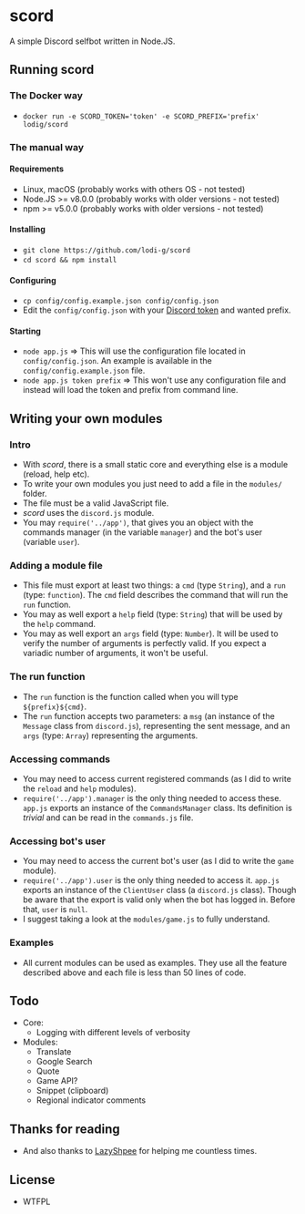 # scord

A simple Discord selfbot written in Node.JS.

## Running scord

### The Docker way
* `docker run -e SCORD_TOKEN='token' -e SCORD_PREFIX='prefix' lodig/scord`

### The manual way

#### Requirements
* Linux, macOS (probably works with others OS - not tested)
* Node.JS >= v8.0.0 (probably works with older versions - not tested)
* npm >= v5.0.0 (probably works with older versions - not tested)

#### Installing
* `git clone https://github.com/lodi-g/scord`
* `cd scord && npm install`

#### Configuring
* `cp config/config.example.json config/config.json`
* Edit the `config/config.json` with your [Discord token](token.md) and wanted prefix.

#### Starting
* `node app.js` => This will use the configuration file located in `config/config.json`. An example is available in the `config/config.example.json` file.
* `node app.js token prefix` => This won't use any configuration file and instead will load the token and prefix from command line.

## Writing your own modules
### Intro
* With *scord*, there is a small static core and everything else is a module (reload, help etc).
* To write your own modules you just need to add a file in the `modules/` folder.
* The file must be a valid JavaScript file.
* *scord* uses the `discord.js` module.
* You may `require('../app')`, that gives you an object with the commands manager (in the variable `manager`) and the bot's user (variable `user`).


### Adding a module file
* This file must export at least two things: a `cmd` (type `String`), and a `run` (type: `function`). The `cmd` field describes the command that will run the `run` function.
* You may as well export a `help` field (type: `String`) that will be used by the `help` command.
* You may as well export an `args` field (type: `Number`). It will be used to verify the number of arguments is perfectly valid. If you expect a variadic number of arguments, it won't be useful.


### The run function
* The `run` function is the function called when you will type `${prefix}${cmd}`.
* The `run` function accepts two parameters: a `msg` (an instance of the `Message` class from `discord.js`), representing the sent message, and an `args` (type: `Array`) representing the arguments.

### Accessing commands
* You may need to access current registered commands (as I did to write the `reload` and `help` modules).
* `require('../app').manager` is the only thing needed to access these. `app.js` exports an instance of the `CommandsManager` class. Its definition is *trivial* and can be read in the `commands.js` file.

### Accessing bot's user
* You may need to access the current bot's user (as I did to write the `game` module).
* `require('../app').user` is the only thing needed to access it. `app.js` exports an instance of the `ClientUser` class (a `discord.js` class). Though be aware that the export is valid only when the bot has logged in. Before that, `user` is `null`.
* I suggest taking a look at the `modules/game.js` to fully understand.

### Examples
* All current modules can be used as examples. They use all the feature described above and each file is less than 50 lines of code.

## Todo
* Core:
  * Logging with different levels of verbosity
* Modules:
  * Translate
  * Google Search
  * Quote
  * Game API?
  * Snippet (clipboard)
  * Regional indicator comments

## Thanks for reading
* And also thanks to [LazyShpee](https://github.com/LazyShpee/) for helping me countless times.

## License
* WTFPL
